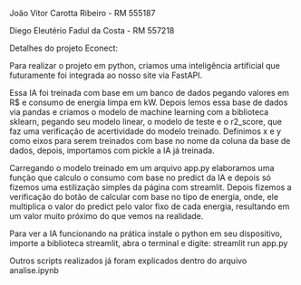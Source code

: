 João Vitor Carotta Ribeiro - RM 555187

Diego Eleutério Fadul da Costa - RM 557218

Detalhes do projeto Econect:

Para realizar o projeto em python, criamos uma inteligência artificial que futuramente foi integrada ao nosso site via FastAPI.

Essa IA foi treinada com base em um banco de dados pegando valores em R$ e consumo de energia limpa em kW. Depois lemos essa base de dados via pandas e criamos o modelo de machine learning com a biblioteca sklearn, pegando seu modelo linear, o modelo de teste e o r2_score, que faz uma verificação de acertividade do modelo treinado. Definimos x e y como eixos para serem treinados com base no nome da coluna da base de dados, depois, importamos com pickle a IA já treinada.

Carregando o modelo treinado em um arquivo app.py elaboramos uma função que calculo o consumo com base no predict da IA e depois só fizemos uma estilização simples da página com streamlit.
Depois fizemos a verificação do botão de calcular com base no tipo de energia, onde, ele multiplica o valor do predict pelo valor fixo de cada energia, resultando em  um valor muito próximo do que vemos na realidade.

Para ver a IA funcionando na prática instale o python em seu dispositivo, importe a biblioteca streamlit, abra o terminal e digite: streamlit run app.py

Outros scripts realizados já foram explicados dentro do arquivo analise.ipynb
